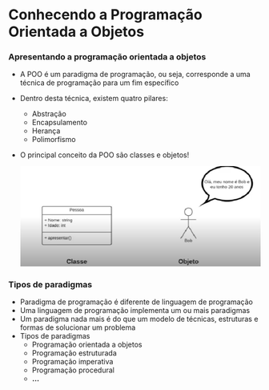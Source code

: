 # Conhecendo a Programação Orientada a Objetos

### Apresentando a programação orientada a objetos

- A POO é um paradigma de programação, ou seja, corresponde a uma técnica de programação para um fim específico
- Dentro desta técnica, existem quatro pilares:
    - Abstração
    - Encapsulamento
    - Herança
    - Polimorfismo
- O principal conceito da POO são classes e objetos!
    
    ![Untitled](Conhecendo%20a%20Programac%CC%A7a%CC%83o%20Orientada%20a%20Objetos%2018cd4ea710a14725968c217a259b223f/Untitled.png)
    

### Tipos de paradigmas

- Paradigma de programação é diferente de linguagem de programação
- Uma linguagem de programação implementa um ou mais paradigmas
- Um paradigma nada mais é do que um modelo de técnicas, estruturas e formas de solucionar um problema
- Tipos de paradigmas
    - Programação orientada a objetos
    - Programação estruturada
    - Programação imperativa
    - Programação procedural
    - **…**